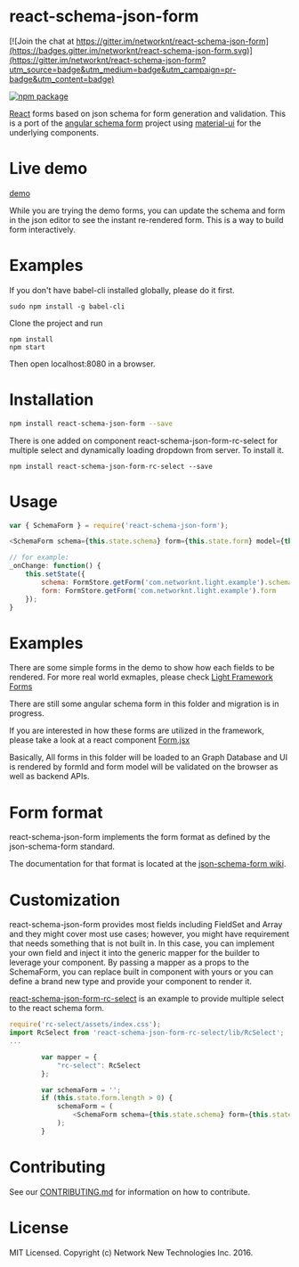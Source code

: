 # react-schema-json-form

[![Join the chat at https://gitter.im/networknt/react-schema-json-form](https://badges.gitter.im/networknt/react-schema-json-form.svg)](https://gitter.im/networknt/react-schema-json-form?utm_source=badge&utm_medium=badge&utm_campaign=pr-badge&utm_content=badge)

[![npm package](https://img.shields.io/npm/v/react-schema-json-form.svg?style=flat-square)](https://www.npmjs.org/package/react-schema-json-form)

[React](http://facebook.github.io/react/) forms based on json schema for form generation and validation. This is a port of the [angular schema form](https://github.com/Textalk/angular-schema-form) project using
[material-ui](http://www.material-ui.com/) for the underlying components.

# Live demo
[demo](http://networknt.github.io/react-schema-json-form/)

While you are trying the demo forms, you can update the schema and form in the json editor to see the instant re-rendered form. This is a way to build form interactively.

# Examples
If you don't have babel-cli installed globally, please do it first.

```
sudo npm install -g babel-cli
```

Clone the project and run

```
npm install
npm start
```

Then open localhost:8080 in a browser.

# Installation

```sh
npm install react-schema-json-form --save
```

There is one added on component react-schema-json-form-rc-select for multiple select and dynamically loading dropdown from server. To install it.
```
npm install react-schema-json-form-rc-select --save
```

# Usage
```js
var { SchemaForm } = require('react-schema-json-form');

<SchemaForm schema={this.state.schema} form={this.state.form} model={this.props.model} onModelChange={this.props.onModelChange} />

// for example:
_onChange: function() {
    this.setState({
        schema: FormStore.getForm('com.networknt.light.example').schema,
        form: FormStore.getForm('com.networknt.light.example').form
    });
}
```
# Examples

There are some simple forms in the demo to show how each fields to be rendered.
For more real world exmaples, please check [Light Framework Forms](https://github.com/networknt/light/tree/master/server/src/main/resources/form)

There are still some angular schema form in this folder and migration is in progress.

If you are interested in how these forms are utilized in the framework, please take a look at a react component [Form.jsx](https://github.com/networknt/light/blob/master/edibleforestgarden/src/app/components/Form.jsx)

Basically, All forms in this folder will be loaded to an Graph Database and UI is rendered by formId and form model will be validated on the browser as well as
backend APIs.

# Form format

react-schema-json-form implements the form format as defined by the json-schema-form standard.

The documentation for that format is located at the [json-schema-form wiki](https://github.com/json-schema-form/json-schema-form/wiki/Documentation).

# Customization
react-schema-json-form provides most fields including FieldSet and Array and they might cover most use cases; however, you might have requirement that needs something that is not built in. In this case, you
can implement your own field and inject it into the generic mapper for the builder to leverage your component. By passing a mapper as a props to the SchemaForm, you can replace built in component with
yours or you can define a brand new type and provide your component to render it.

[react-schema-json-form-rc-select](https://github.com/networknt/react-schema-json-form-rc-select) is an example to provide multiple select to the react schema form.

```js
require('rc-select/assets/index.css');
import RcSelect from 'react-schema-json-form-rc-select/lib/RcSelect';
...

        var mapper = {
            "rc-select": RcSelect
        };

        var schemaForm = '';
        if (this.state.form.length > 0) {
            schemaForm = (
                <SchemaForm schema={this.state.schema} form={this.state.form} model={this.state.model} onModelChange={this.onModelChange} mapper={mapper} />
            );
        }


```


# Contributing

See our [CONTRIBUTING.md](https://github.com/networknt/react-schema-json-form/CONTRIBUTING.md) for information on how to contribute.


# License

MIT Licensed. Copyright (c) Network New Technologies Inc. 2016.
